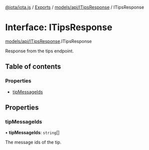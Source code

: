 [@iota/iota.js](../README.md) / [Exports](../modules.md) / [models/api/ITipsResponse](../modules/models_api_itipsresponse.md) / ITipsResponse

# Interface: ITipsResponse

[models/api/ITipsResponse](../modules/models_api_itipsresponse.md).ITipsResponse

Response from the tips endpoint.

## Table of contents

### Properties

- [tipMessageIds](models_api_itipsresponse.itipsresponse.md#tipmessageids)

## Properties

### tipMessageIds

• **tipMessageIds**: `string`[]

The message ids of the tip.
